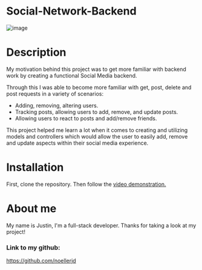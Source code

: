 # Social-Network-Backend
![image](https://user-images.githubusercontent.com/50307506/190061753-8f28f723-6fdc-48be-bc3c-58e28d255ea3.png)
# Description

My motivation behind this project was to get more familiar with backend work by creating a functional Social Media backend. 

Through this I was able to become more familiar with get, post, delete and post requests in a variety of scenarios:

- Adding, removing, altering users. 
- Tracking posts, allowing users to add, remove, and update posts.
- Allowing users to react to posts and add/remove friends. 

This project helped me learn a lot when it comes to creating and utilizing models and controllers which would allow the user to easily add, remove and update aspects within their social media experience. 





# Installation

First, clone the repository. Then follow the [video demonstration.](https://drive.google.com/file/d/1GrH4DOhUiKbhD0XMeFkLAlR_IhyNJcv6/view?usp=sharing)

# About me

My name is Justin, I'm a full-stack developer. Thanks for taking a look at my project!

### Link to my github:

https://github.com/noellerjd

